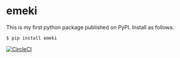 # emeki

This is my first python package published on PyPI.
Install as follows.

```
$ pip install emeki
```

[![CircleCI](https://circleci.com/gh/chbauman/emeki.svg?style=svg)](https://circleci.com/gh/chbauman/emeki)
